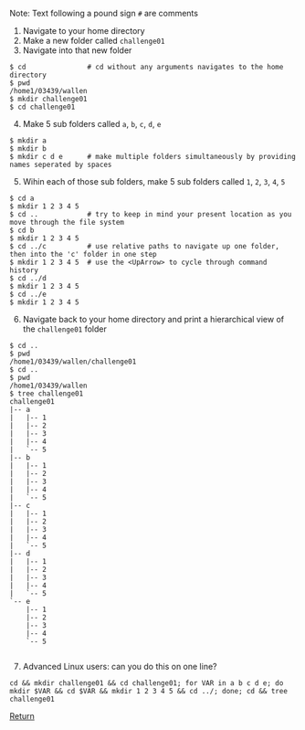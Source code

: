 Note: Text following a pound sign `#` are comments

1. Navigate to your home directory
2. Make a new folder called `challenge01`
3. Navigate into that new folder

```
$ cd               # cd without any arguments navigates to the home directory
$ pwd
/home1/03439/wallen
$ mkdir challenge01
$ cd challenge01   
```

4. Make 5 sub folders called `a`, `b`, `c`, `d`, `e`

```
$ mkdir a          
$ mkdir b          
$ mkdir c d e      # make multiple folders simultaneously by providing names seperated by spaces
```

5. Wihin each of those sub folders, make 5 sub folders called `1`, `2`, `3`, `4`, `5`

```
$ cd a             
$ mkdir 1 2 3 4 5  
$ cd ..            # try to keep in mind your present location as you move through the file system
$ cd b             
$ mkdir 1 2 3 4 5  
$ cd ../c          # use relative paths to navigate up one folder, then into the 'c' folder in one step
$ mkdir 1 2 3 4 5  # use the <UpArrow> to cycle through command history
$ cd ../d          
$ mkdir 1 2 3 4 5  
$ cd ../e          
$ mkdir 1 2 3 4 5  
```

6. Navigate back to your home directory and print a hierarchical view of the `challenge01` folder

```
$ cd ..           
$ pwd              
/home1/03439/wallen/challenge01  
$ cd ..            
$ pwd              
/home1/03439/wallen              
$ tree challenge01 
challenge01                      
|-- a                            
|   |-- 1                        
|   |-- 2                        
|   |-- 3                        
|   |-- 4                        
|   `-- 5                        
|-- b                            
|   |-- 1                        
|   |-- 2                        
|   |-- 3                        
|   |-- 4                        
|   `-- 5                        
|-- c                            
|   |-- 1                        
|   |-- 2                        
|   |-- 3                        
|   |-- 4                        
|   `-- 5                        
|-- d                            
|   |-- 1                        
|   |-- 2                        
|   |-- 3                        
|   |-- 4                        
|   `-- 5                        
`-- e                            
    |-- 1                        
    |-- 2                        
    |-- 3                        
    |-- 4                        
    `-- 5                        
                                 
```

7. Advanced Linux users: can you do this on one line?

```
cd && mkdir challenge01 && cd challenge01; for VAR in a b c d e; do mkdir $VAR && cd $VAR && mkdir 1 2 3 4 5 && cd ../; done; cd && tree challenge01
```


[Return](intro_to_linux_02.md)
